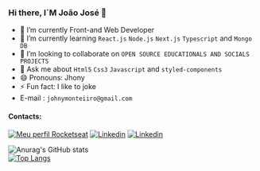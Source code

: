 
### Hi there, I´M João José 👋 

- 🔭 I’m currently Front-and Web Developer
- 🌱 I’m currently learning `React.js` `Node.js` `Next.js` `Typescript` and `Mongo DB`
- 👯 I’m looking to collaborate on `OPEN SOURCE EDUCATIONALS AND SOCIALS PROJECTS`
- 💬 Ask me about `Html5` `Css3` `Javascript` and `styled-components`
- 😄 Pronouns: Jhony
- ⚡ Fun fact: I like to joke
- E-mail : `johnymonteiiro@gmail.com`

#### Contacts:

[![Meu perfil Rocketseat](https://img.shields.io/badge/Meu%20Perfil-Rocketseat-%23802BCF)](https://app.rocketseat.com.br/me/joao-jose-sebastiao-09307)
[![Linkedin](https://img.shields.io/badge/LinkedIn-0077B5?style=for-the-badge&logo=linkedin&logoColor=white)](http://linkedin.com/in/joao-sebastiao)
[![Linkedin](	https://img.shields.io/badge/Gmail-D14836?style=for-the-badge&logo=gmail&logoColor=white)](https://mail.google.com/mail)

![Anurag's GitHub stats](https://github-readme-stats.vercel.app/api?username=johnymonteiiro&show_icons=true&theme=outrun)<br>
[![Top Langs](https://github-readme-stats.vercel.app/api/top-langs/?username=johnymonteiiro&layout=compact)](https://github.com/anuraghazra/github-readme-stats)

